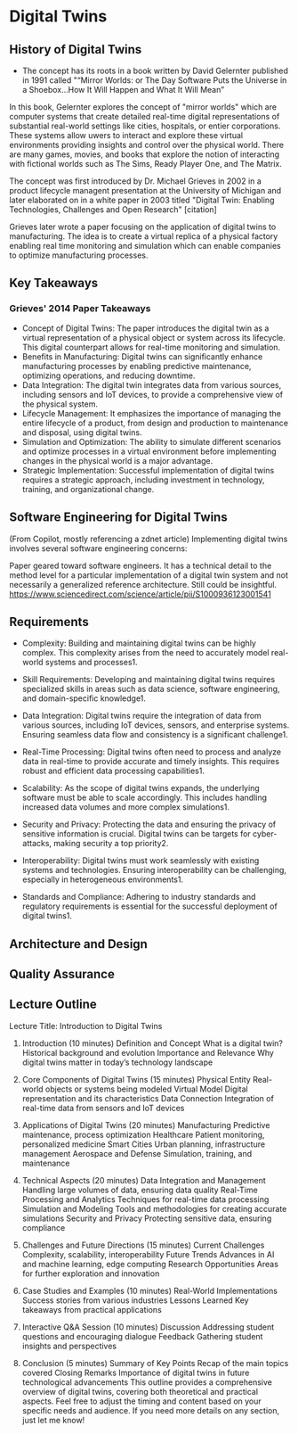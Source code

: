 # Digital Twins

## History of Digital Twins

- The concept has its roots in a book written by David Gelernter published in 1991 called "“Mirror Worlds: or The Day Software Puts the Universe in a Shoebox…How It Will Happen and What It Will Mean” 

In this book, Gelernter explores the concept of "mirror worlds" which are computer systems that create detailed real-time digital representations of substantial real-world settings like cities, hospitals, or entier corporations.  These systems allow uwers to interact and explore these virtual environments providing insights and control over the physical world.  There are many games, movies, and books that explore the notion of interacting with fictional worlds such as The Sims, Ready Player One, and The Matrix.

The concept was first introduced by Dr. Michael Grieves in 2002 in a product lifecycle managent presentation at the University of Michigan and later elaborated on in a white paper in 2003 titled "Digital Twin: Enabling Technologies, Challenges and Open Research" [citation]

Grieves later wrote a paper focusing on the application of digital twins to manufacturing.  The idea is to create a virtual replica of a physical factory enabling real time monitoring and simulation which can enable companies to optimize manufacturing processes.


## Key Takeaways

### Grieves' 2014 Paper Takeaways

- Concept of Digital Twins: The paper introduces the digital twin as a virtual representation of a physical object or system across its lifecycle. This digital counterpart allows for real-time monitoring and simulation.
- Benefits in Manufacturing: Digital twins can significantly enhance manufacturing processes by enabling predictive maintenance, optimizing operations, and reducing downtime.
- Data Integration: The digital twin integrates data from various sources, including sensors and IoT devices, to provide a comprehensive view of the physical system.
- Lifecycle Management: It emphasizes the importance of managing the entire lifecycle of a product, from design and production to maintenance and disposal, using digital twins.
- Simulation and Optimization: The ability to simulate different scenarios and optimize processes in a virtual environment before implementing changes in the physical world is a major advantage.
- Strategic Implementation: Successful implementation of digital twins requires a strategic approach, including investment in technology, training, and organizational change.


## Software Engineering for Digital Twins

(From Copilot, mostly referencing a zdnet article) Implementing digital twins involves several software engineering concerns:

Paper geared toward software engineers.  It has a technical detail to the method level for a particular implementation of a digital twin system and not necessarily a generalized reference architecture.  Still could be insightful.
https://www.sciencedirect.com/science/article/pii/S1000936123001541

## Requirements

- Complexity: Building and maintaining digital twins can be highly complex. This complexity arises from the need to accurately model real-world systems and processes1.

- Skill Requirements: Developing and maintaining digital twins requires specialized skills in areas such as data science, software engineering, and domain-specific knowledge1.



- Data Integration: Digital twins require the integration of data from various sources, including IoT devices, sensors, and enterprise systems. Ensuring seamless data flow and consistency is a significant challenge1.
- Real-Time Processing: Digital twins often need to process and analyze data in real-time to provide accurate and timely insights. This requires robust and efficient data processing capabilities1.
- Scalability: As the scope of digital twins expands, the underlying software must be able to scale accordingly. This includes handling increased data volumes and more complex simulations1.
- Security and Privacy: Protecting the data and ensuring the privacy of sensitive information is crucial. Digital twins can be targets for cyber-attacks, making security a top priority2.
- Interoperability: Digital twins must work seamlessly with existing systems and technologies. Ensuring interoperability can be challenging, especially in heterogeneous environments1.
- Standards and Compliance: Adhering to industry standards and regulatory requirements is essential for the successful deployment of digital twins1.




## Architecture and Design



## Quality Assurance

## Lecture Outline

Lecture Title: Introduction to Digital Twins
1. Introduction (10 minutes)
Definition and Concept
What is a digital twin?
Historical background and evolution
Importance and Relevance
Why digital twins matter in today’s technology landscape

2. Core Components of Digital Twins (15 minutes)
Physical Entity
Real-world objects or systems being modeled
Virtual Model
Digital representation and its characteristics
Data Connection
Integration of real-time data from sensors and IoT devices

3. Applications of Digital Twins (20 minutes)
Manufacturing
Predictive maintenance, process optimization
Healthcare
Patient monitoring, personalized medicine
Smart Cities
Urban planning, infrastructure management
Aerospace and Defense
Simulation, training, and maintenance

4. Technical Aspects (20 minutes)
Data Integration and Management
Handling large volumes of data, ensuring data quality
Real-Time Processing and Analytics
Techniques for real-time data processing
Simulation and Modeling
Tools and methodologies for creating accurate simulations
Security and Privacy
Protecting sensitive data, ensuring compliance

5. Challenges and Future Directions (15 minutes)
Current Challenges
Complexity, scalability, interoperability
Future Trends
Advances in AI and machine learning, edge computing
Research Opportunities
Areas for further exploration and innovation

6. Case Studies and Examples (10 minutes)
Real-World Implementations
Success stories from various industries
Lessons Learned
Key takeaways from practical applications

7. Interactive Q&A Session (10 minutes)
Discussion
Addressing student questions and encouraging dialogue
Feedback
Gathering student insights and perspectives

8. Conclusion (5 minutes)
Summary of Key Points
Recap of the main topics covered
Closing Remarks
Importance of digital twins in future technological advancements
This outline provides a comprehensive overview of digital twins, covering both theoretical and practical aspects. Feel free to adjust the timing and content based on your specific needs and audience. If you need more details on any section, just let me know!